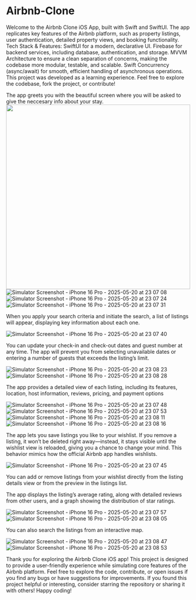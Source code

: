 # Airbnb-Clone
 Welcome to the Airbnb Clone iOS App, built with Swift and SwiftUI. The app replicates key features of the Airbnb platform, such as property listings, user authentication, detailed property views, and booking functionality.
Tech Stack & Features:
SwiftUI for a modern, declarative UI.
Firebase for backend services, including database, authentication, and storage.
MVVM Architecture to ensure a clean separation of concerns, making the codebase more modular, testable, and scalable.
Swift Concurrency (async/await) for smooth, efficient handling of asynchronous operations.
This project was developed as a learning experience. Feel free to explore the codebase, fork the project, or contribute!

The app greets you with the beautiful screen where you will be asked to give the neccesary info about your stay.
<img src="https://github.com/user-attachments/assets/0c747337-cece-4d7f-bde5-f7b4a9e0c579" width="500">
![Simulator Screenshot - iPhone 16 Pro - 2025-05-20 at 23 07 08](https://github.com/user-attachments/assets/b86d9716-c064-4cdc-8304-9af36e51657b)
![Simulator Screenshot - iPhone 16 Pro - 2025-05-20 at 23 07 24](https://github.com/user-attachments/assets/5c0b2cbf-7c58-4884-8684-8e7e00e73bc9)
![Simulator Screenshot - iPhone 16 Pro - 2025-05-20 at 23 07 31](https://github.com/user-attachments/assets/79562549-4da7-44c3-a10c-ecdca751c516)

When you apply your search criteria and initiate the search, a list of listings will appear, displaying key information about each one.

![Simulator Screenshot - iPhone 16 Pro - 2025-05-20 at 23 07 40](https://github.com/user-attachments/assets/deb05e87-ccbb-437b-809f-fe9cd85dc2f9)



You can update your check-in and check-out dates and guest number at any time. The app will prevent you from selecting unavailable dates or entering a number of guests that exceeds the listing’s limit.


![Simulator Screenshot - iPhone 16 Pro - 2025-05-20 at 23 08 23](https://github.com/user-attachments/assets/368dbd12-39af-4ab0-9f78-112c30d922e3)
![Simulator Screenshot - iPhone 16 Pro - 2025-05-20 at 23 08 28](https://github.com/user-attachments/assets/730efec4-7117-42b6-8363-d1da64120ac4)


The app provides a detailed view of each listing, including its features, location, host information, reviews, pricing, and payment options


![Simulator Screenshot - iPhone 16 Pro - 2025-05-20 at 23 07 48](https://github.com/user-attachments/assets/514a6967-97d0-4216-9576-d2f393fc82fc)
![Simulator Screenshot - iPhone 16 Pro - 2025-05-20 at 23 07 53](https://github.com/user-attachments/assets/ef09be59-0351-40a9-963b-6050ae429df8)
![Simulator Screenshot - iPhone 16 Pro - 2025-05-20 at 23 08 11](https://github.com/user-attachments/assets/b8ce588f-2633-47a2-b21e-1f4ce145e029)
![Simulator Screenshot - iPhone 16 Pro - 2025-05-20 at 23 08 16](https://github.com/user-attachments/assets/afb213ad-3c1c-42fd-a22e-5cff4dcdbfac)

The app lets you save listings you like to your wishlist. If you remove a listing, it won’t be deleted right away—instead, it stays visible until the wishlist view is reloaded, giving you a chance to change your mind. This behavior mimics how the official Airbnb app handles wishlists.

![Simulator Screenshot - iPhone 16 Pro - 2025-05-20 at 23 07 45](https://github.com/user-attachments/assets/fad2998a-187f-4bdd-9454-287dde527cbd)

You can add or remove listings from your wishlist directly from the listing details view or from the preview in the listings list.

The app displays the listing’s average rating, along with detailed reviews from other users, and a graph showing the distribution of star ratings.

![Simulator Screenshot - iPhone 16 Pro - 2025-05-20 at 23 07 57](https://github.com/user-attachments/assets/819b2ff7-cb30-4240-9b91-8f80a5e61e48)
![Simulator Screenshot - iPhone 16 Pro - 2025-05-20 at 23 08 05](https://github.com/user-attachments/assets/be67f0ee-21bf-4cee-9f7d-be64200a4797)

You can also search the listings from an interactive map.

![Simulator Screenshot - iPhone 16 Pro - 2025-05-20 at 23 08 47](https://github.com/user-attachments/assets/24156773-25c1-4be8-b2fc-5d7150356dc0)
![Simulator Screenshot - iPhone 16 Pro - 2025-05-20 at 23 08 53](https://github.com/user-attachments/assets/84e370a9-7622-4c46-8027-4d6930241ae0)

Thank you for exploring the Airbnb Clone iOS app! This project is designed to provide a user-friendly experience while simulating core features of the Airbnb platform.
Feel free to explore the code, contribute, or open issues if you find any bugs or have suggestions for improvements. If you found this project helpful or interesting, consider starring the repository or sharing it with others!
Happy coding!


